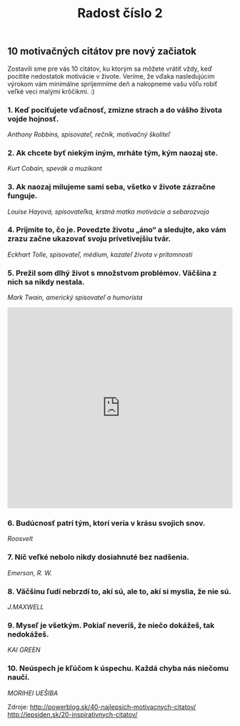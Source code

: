 ﻿---
layout: post
title: "Radost číslo 2"

---

## 10 motivačných citátov pre nový začiatok 

Zostavili sme pre vás 10 citátov, ku ktorým sa môžete vrátiť vždy, keď pocítite nedostatok motivácie v živote. Veríme, že vďaka nasledujúcim výrokom vám minimálne spríjemníme deň a nakopneme vašu vôľu robiť veľké veci malými krôčikmi. :) 

### **1. Keď pociťujete vďačnosť, zmizne strach a do vášho života vojde hojnosť.**
*Anthony Robbins, spisovateľ, rečník, motivačný školiteľ*

### **2. Ak chcete byť niekým iným, mrháte tým, kým naozaj ste.**
*Kurt Cobain, spevák a muzikant*

### **3. Ak naozaj milujeme sami seba, všetko v živote zázračne funguje.**
*Louise Hayová, spisovateľka, krstná matka motivácie a sebarozvoja*

### **4. Prijmite to, čo je. Povedzte životu „áno“ a sledujte, ako vám zrazu začne ukazovať svoju prívetivejšiu tvár.**
*Eckhart Tolle, spisovateľ, médium, kazateľ života v prítomnosti*

### **5. Prežil som dlhý život s množstvom problémov. Väčšina z nich sa nikdy nestala.**
*Mark Twain, americký spisovateľ a humorista*

<iframe width="100%" height="450" scrolling="no" frameborder="no" src="https://pbs.twimg.com/media/C4GClLsVcAEEQni.jpg"></iframe>

### **6. Budúcnosť patrí tým, ktorí veria v krásu svojich snov.**
*Roosvelt*

### **7. Nič veľké nebolo nikdy dosiahnuté bez nadšenia.**
*Emerson, R. W.*

### **8. Väčšinu ľudí nebrzdí to, akí sú, ale to, akí si myslia, že nie sú.**
*J.MAXWELL*
 
### **9. Myseľ je všetkým. Pokiaľ neveríš, že niečo dokážeš, tak nedokážeš.**
*KAI GREEN*

### **10. Neúspech je kľúčom k úspechu. Každá chyba nás niečomu naučí.**
*MORIHEI UEŠIBA*

Zdroje:
<http://powerblog.sk/40-najlepsich-motivacnych-citatov/>
<http://lepsiden.sk/20-inspirativnych-citatov/>


